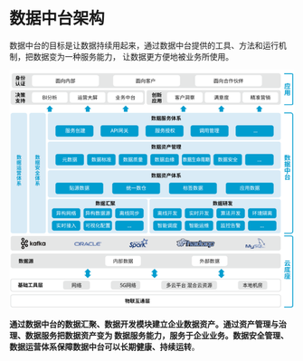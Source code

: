 数据中台架构
===================================================================================
  数据中台的目标是让数据持续用起来，通过数据中台提供的工具、方法和运行机制，把数据变为一种服务能力，
  让数据更方便地被业务所使用。 

  ![数据中台总体架构图](img/1.png)

  **通过数据中台的数据汇聚、数据开发模块建立企业数据资产。通过资产管理与治理、数据服务把数据资产变为
  数据服务能力，服务于企业业务。数据安全管理、数据运营体系保障数据中台可以长期健康、持续运转**。

